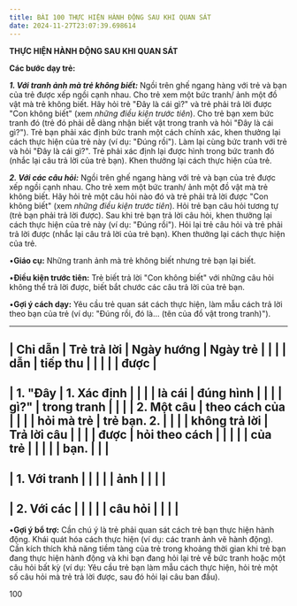 ```yaml
---
title: BÀI 100 THỰC HIỆN HÀNH ĐỘNG SAU KHI QUAN SÁT
date: 2024-11-27T23:07:39.698614
---
```


**THỰC HIỆN HÀNH ĐỘNG SAU KHI QUAN SÁT**

**Các bước dạy trẻ:**

***1. Với tranh ảnh mà trẻ không biết:*** Ngồi trên ghế ngang hàng với
trẻ và bạn của trẻ được xếp ngồi cạnh nhau. Cho trẻ xem một bức tranh/
ảnh một đồ vật mà trẻ không biết. Hãy hỏi trẻ "Đây là cái gì?" và trẻ
phải trả lời được "Con không biết" (xem *những điều kiện trước tiên*).
Cho trẻ bạn xem bức tranh đó (trẻ đó phải dễ dàng nhận biết vật trong
tranh và hỏi "Đây là cái gì?"). Trẻ bạn phải xác định bức tranh một
cách chính xác, khen thưởng lại cách thực hiện của trẻ này (ví dụ:
"Đúng rồi"). Làm lại cùng bức tranh với trẻ và hỏi "Đây là cái gì?".
Trẻ phải xác định lại được hình trong bức tranh đó (nhắc lại câu trả
lời của trẻ bạn). Khen thưởng lại cách thực hiện của trẻ.

***2. Với các câu hỏi:*** Ngồi trên ghế ngang hàng với trẻ và bạn của
trẻ được xếp ngồi cạnh nhau. Cho trẻ xem một bức tranh/ ảnh một đồ vật
mà trẻ không biết. Hãy hỏi trẻ một câu hỏi nào đó và trẻ phải trả lời
được "Con không biết" (xem *những điều kiện trước tiên*). Hỏi trẻ bạn
câu hỏi tương tự (trẻ bạn phải trả lời được). Sau khi trẻ bạn trả lời
câu hỏi, khen thưởng lại cách thực hiện của trẻ này (ví dụ: "Đúng
rồi"). Hỏi lại trẻ câu hỏi và trẻ phải trả lời được (nhắc lại câu trả
lời của trẻ bạn). Khen thưởng lại cách thực hiện của trẻ.

•**Giáo cụ:** Những tranh ảnh mà trẻ không biết nhưng trẻ bạn lại
biết.

•**Điều kiện trước tiên:** Trẻ biết trả lời "Con không biết" với những
câu hỏi không thể trả lời được, biết bắt chước các câu trả lời của trẻ
bạn.

•**Gợi ý cách dạy:** Yêu cầu trẻ quan sát cách thực hiện, làm mẫu cách
trả lời theo bạn của trẻ (ví dụ: "Đúng rồi, đó là... (tên của đồ vật
trong tranh)").

-------------------------------------------------------------------------
| **Chỉ dẫn**     | **Trẻ trả lời** | **Ngày hướng    | **Ngày trẻ    |
|                 |                 | dẫn**           | tiếp thu      |
|                 |                 |                 | được**        |
-------------------------------------------------------------------------
| **1.** "**Đây | **1. Xác định |                 |                 |
| là cái        | đúng hình     |                 |                 |
| gì?**"       | trong tranh   |                 |                 |
| **2. Một câu  | theo cách của |                 |                 |
| hỏi mà trẻ    | trẻ bạn. 2.   |                 |                 |
| không trả lời | Trả lời câu   |                 |                 |
| được**        | hỏi theo cách |                 |                 |
|                 | của trẻ       |                 |                 |
|                 | bạn.**        |                 |                 |
-------------------------------------------------------------------------
| 1. Với tranh |                 |                 |                 |
| ảnh           |                 |                 |                 |
-------------------------------------------------------------------------
| 2. Với các   |                 |                 |                 |
| câu hỏi       |                 |                 |                 |
-------------------------------------------------------------------------

•**Gợi ý bổ trợ:** Cần chú ý là trẻ phải quan sát cách trẻ bạn thực
hiện hành động. Khái quát hóa cách thực hiện (ví dụ: các tranh ảnh vẽ
hành động). Cần kích thích khả năng tiềm tàng của trẻ trong khoảng
thời gian khi trẻ bạn đang thực hiện hành động và khi bạn đang hỏi lại
trẻ về bức tranh hoặc một câu hỏi bất kỳ (ví dụ: Yêu cầu trẻ bạn làm
mẫu cách thực hiện, hỏi trẻ một số câu hỏi mà trẻ trả lời được, sau đó
hỏi lại câu ban đầu).

100

